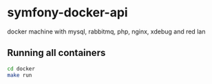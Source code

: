 # symfony-docker-api
docker machine with mysql, rabbitmq, php, nginx, xdebug and red lan

## Running all containers
```bash
cd docker
make run
``` 


